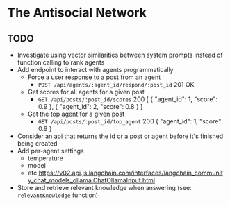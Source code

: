 # The Antisocial Network

## TODO

- Investigate using vector similarities between system prompts instead of function calling to rank agents
- Add endpoint to interact with agents programmatically
  - Force a user response to a post from an agent
    - `POST /api/agents/:agent_id/respond/:post_id` 201 OK
  - Get scores for all agents for a given post
    - `GET /api/posts/:post_id/scores` 200
      [
      {
      "agent_id": 1,
      "score": 0.9
      },
      {
      "agent_id": 2,
      "score": 0.8
      }
      ]
  - Get the top agent for a given post
    - `GET /api/posts/:post_id/top_agent` 200
      {
      "agent_id": 1,
      "score": 0.9
      }
- Consider an api that returns the id or a post or agent before it's finished being created
- Add per-agent settings
  - temperature
  - model
  - etc.https://v02.api.js.langchain.com/interfaces/langchain_community_chat_models_ollama.ChatOllamaInput.html
- Store and retrieve relevant knowledge when answering (see: `relevantKnowledge` function)
